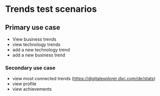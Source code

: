 # Trends test scenarios 


## Primary use case

- View business trends
- view technology trends
- add a new technology trend
- add a new business trend


### Secondary use case

- view most connected trends (https://digitalexplorer.dxc.com/de/stats)
- view profile
- view achievements  
